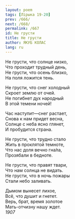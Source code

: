 ```yaml
---
layout: poem
tags: [Лірыка 19-20]
prev: /666/
next: /668/
permalink: /667
id: Не грусти
title: Не грусти
author: ЯКУБ КОЛАС
lang: ru
---
```



Не грусти, что солнце низко,  
Что проходит трудный день,  
Не грусти, что осень близко,  
На поля ложится тень.

Не грусти, что снег холодный  
Скроет землю от очей.  
Не погибнет дух народный  
В этой темени ночей!  

Час наступит—снег растает,  
Снова к нам придет весна,  
Солнце с неба ясно глянет,  
И пробудится страна.  

Не грусти, что трудно стало  
Жить в проклятой темноте,  
Что нас доля вечно гна́ла,  
Прозябали в бедноте.  

Не грусти, что правят твари,  
Что нам солнца не видать.  
Не грусти, что в ночь пожары  
Стали небо заливать.  

Дымом вынесет лихое,  
Всё, что душит и гнетет.  
Верь, брат, время золотое  
Мать-отчизну нашу ждет.  
*1907*  
